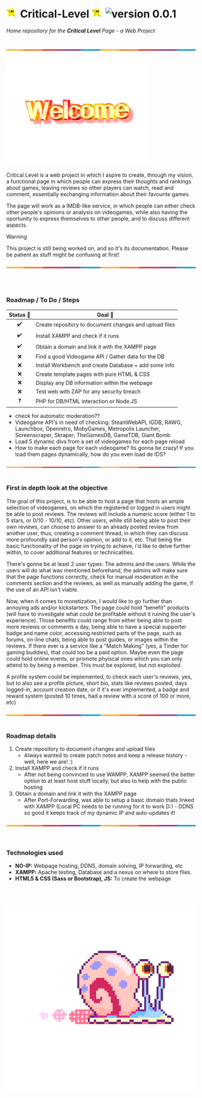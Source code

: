 # <img src="https://github.com/Jozaru27/Critical-Level/blob/main/star-spinning.gif" width="30" height="30"/> Critical-Level <img src="https://github.com/Jozaru27/Critical-Level/blob/main/star-spinning.gif" width="30" height="30"/> ![version 0.0.1](https://img.shields.io/badge/version-0.0.1-brightgreen)
<!-- BADGE TAKEN FROM: https://tekiter.github.io/shields-craft/ -->
*Home repository for the ***Critical Level*** Page - a Web Project* <br><br>

![](https://github.com/Jozaru27/Critical-Level/blob/main/separator.png)

![](https://github.com/Jozaru27/Critical-Level/blob/main/welcome.gif)

Critical Level is a web project in which I aspire to create, through my vision, a functional page in which people can express their thoughts and rankings about games, leaving reviews so other players can watch, read and comment, essentially exchanging information about their favourite games. 

The page will work as a IMDB-like service, in which people can either check other people's opinions or analysis on videogames, while also having the oportunity to express themselves to other people, and to discuss different aspects.

> [!WARNING]
> This project is still being worked on, and so it's its documentation. Please be patient as stuff might be confusing at first!

![](https://github.com/Jozaru27/Critical-Level/blob/main/separator.png)

<br><br>
### Roadmap / To Do / Steps

| Status 📍 | Goal 🚀 |
| :---: | --- |
| ✔️ | Create repository to document changes and upload files  |
| ✔️ | Install XAMPP and check if it runs  |
| ✔️ | Obtain a domain and link it with the XAMPP page  |
| ❌ | Find a good Videogame API / Gather data for the DB |
| ❌ | Install Workbench and create Database + add some info |
| ❌ | Create template pages with pure HTML & CSS  |
| ❌ | Display any DB information within the webpage  |
| ❌ | Test web with ZAP for any security breach |
| ❓ | PHP for DB/HTML interaction or Node.JS  |

* check for automatic moderation??
* Videogame API's in need of checking: SteamWebAPI, IGDB, RAWG, Launchbox, Openretro, MobyGames, Metropolis Launcher, Screenscraper, Skraper, TheGamesDB, GameTDB, Giant Bomb
* Load 5 dynamic divs from a set of videogames for each page reload
* How to make each page for each videogame? Its gonna be crazy! If you load them pages dynamically, how do you even load de IDS?

![](https://github.com/Jozaru27/Critical-Level/blob/main/separator.png)
<br><br>

### First in depth look at the objective

The goal of this project, is to be able to host a page that hosts an ample selection of videogames, on which the registered or logged in users might be able to post reviews. The reviews will include a numeric score (either 1 to 5 stars, or 0/10 - 10/10, etc).
Other users, while still being able to post their own reviews, can choose to answer to an already posted review from another user, thus, creating a comment thread, in which they can discuss more profoundly said person's opinion, or add to it, etc.
That being the basic functionality of the page im trying to achieve, i'd like to delve further within, to cover additional features or technicalities. 

There's gonna be at least 2 user types: The admins and the users. While the users will do what was mentioned beforehand, the admins will make sure that the page functions correctly, check for manual moderation in the comments section and the reviews, as well as
manually adding the game, if the use of an API isn't viable. 

Now, when it comes to monetization, I would like to go further than annoying ads and/or kickstarters. The page could hold "benefit" products (will have to investigate what could be profitable without it ruining the user's experience). Those benefits could range from either being able to post more reviews or comments a day, being able to have a special supporter badge and name color, accessing restricted parts of the page, such as forums, on-line chats, being able to post guides, or images within the reviews. If there ever is a service like a "Match Making" (yes, a Tinder for gaming buddies), that could too be a paid option. Maybe even the page could hold online events, or promote phyiscal ones which you can only attend to by being a member. This must be explored, but not exploited.

A profile system could be implemented, to check each user's reviews, yes, but to also see a profile picture, short bio, stats like reviews posted, days logged-in, account creation date, or if it's ever implemented, a badge and reward system (posted 10 times, had a review with a score of 100 or more, etc)

![](https://github.com/Jozaru27/Critical-Level/blob/main/separator.png)
<br><br>

### Roadmap details
  
1. Create repository to document changes and upload files
   - Always wanted to create patch notes and keep a release history - well, here we are! :)
2. Install XAMPP and check if it runs
   - After not being convinced to use WAMPP, XAMPP seemed the better option to at least host stuff locally, but also to help with the public hosting
3. Obtain a domain and link it with the XAMPP page
   - After Port-Forwarding, was able to setup a basic domain thats linked with XAMPP (Local PC needs to be running for it to work D:) - DDNS so good it keeps track of my dynamic IP and auto-updates it!

![](https://github.com/Jozaru27/Critical-Level/blob/main/separator.png)
<br><br><br>

### Technologies used

* **NO-IP:** Webpage hosting, DDNS, domain solving, IP forwarding, etc
* **XAMPP:** Apache testing, Database and a nexus on where to store files.
* **HTML5 & CSS (Sass or Bootstrap), JS:** To create the webpage

<br><br>

![](https://github.com/Jozaru27/Critical-Level/blob/main/gary.gif)
